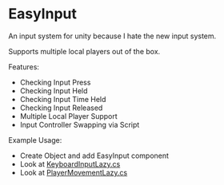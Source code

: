 # EasyInput
An input system for unity because I hate the new input system.

Supports multiple local players out of the box.


Features:
- Checking Input Press
- Checking Input Held
- Checking Input Time Held
- Checking Input Released
- Multiple Local Player Support
- Input Controller Swapping via Script


Example Usage:
- Create Object and add EasyInput component
- Look at [KeyboardInputLazy.cs](https://github.com/savvamadar/EasyInput/blob/main/Assets/Demo/LazyInput/KeyboardInputLazy.cs)
- Look at [PlayerMovementLazy.cs](https://github.com/savvamadar/EasyInput/blob/main/Assets/Demo/LazyInput/PlayerMovementLazy.cs)
